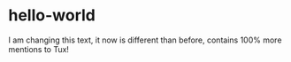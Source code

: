# hello-world

I am changing this text, it now is different than before, contains 100% more mentions to Tux!
